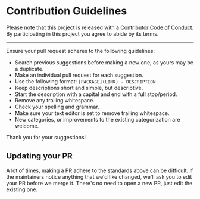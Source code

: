 # Contribution Guidelines

Please note that this project is released with a
[Contributor Code of Conduct](CODE-OF-CONDUCT.md). By participating in this
project you agree to abide by its terms.

---

Ensure your pull request adheres to the following guidelines:

- Search previous suggestions before making a new one, as yours may be a duplicate.
- Make an individual pull request for each suggestion.
- Use the following format: `[PACKAGE](LINK) - DESCRIPTION.`
- Keep descriptions short and simple, but descriptive.
- Start the description with a capital and end with a full stop/period.
- Remove any trailing whitespace.
- Check your spelling and grammar.
- Make sure your text editor is set to remove trailing whitespace.
- New categories, or improvements to the existing categorization are welcome.

Thank you for your suggestions!


## Updating your PR

A lot of times, making a PR adhere to the standards above can be difficult.
If the maintainers notice anything that we'd like changed, we'll ask you to
edit your PR before we merge it. There's no need to open a new PR, just edit
the existing one.
